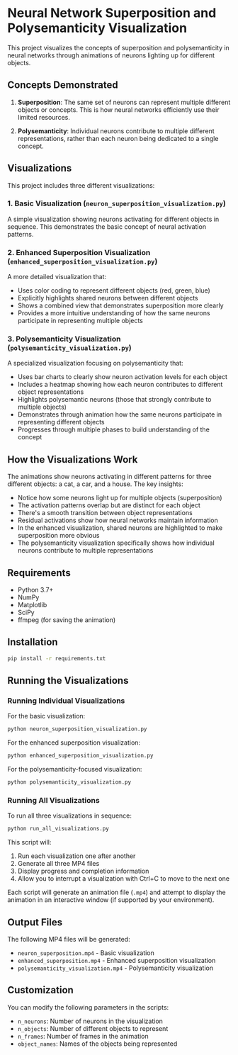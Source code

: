 # Neural Network Superposition and Polysemanticity Visualization

This project visualizes the concepts of superposition and polysemanticity in neural networks through animations of neurons lighting up for different objects.

## Concepts Demonstrated

1. **Superposition**: The same set of neurons can represent multiple different objects or concepts. This is how neural networks efficiently use their limited resources.

2. **Polysemanticity**: Individual neurons contribute to multiple different representations, rather than each neuron being dedicated to a single concept.

## Visualizations

This project includes three different visualizations:

### 1. Basic Visualization (`neuron_superposition_visualization.py`)

A simple visualization showing neurons activating for different objects in sequence. This demonstrates the basic concept of neural activation patterns.

### 2. Enhanced Superposition Visualization (`enhanced_superposition_visualization.py`)

A more detailed visualization that:
- Uses color coding to represent different objects (red, green, blue)
- Explicitly highlights shared neurons between different objects
- Shows a combined view that demonstrates superposition more clearly
- Provides a more intuitive understanding of how the same neurons participate in representing multiple objects

### 3. Polysemanticity Visualization (`polysemanticity_visualization.py`)

A specialized visualization focusing on polysemanticity that:
- Uses bar charts to clearly show neuron activation levels for each object
- Includes a heatmap showing how each neuron contributes to different object representations
- Highlights polysemantic neurons (those that strongly contribute to multiple objects)
- Demonstrates through animation how the same neurons participate in representing different objects
- Progresses through multiple phases to build understanding of the concept

## How the Visualizations Work

The animations show neurons activating in different patterns for three different objects: a cat, a car, and a house. The key insights:

- Notice how some neurons light up for multiple objects (superposition)
- The activation patterns overlap but are distinct for each object
- There's a smooth transition between object representations
- Residual activations show how neural networks maintain information
- In the enhanced visualization, shared neurons are highlighted to make superposition more obvious
- The polysemanticity visualization specifically shows how individual neurons contribute to multiple representations

## Requirements

- Python 3.7+
- NumPy
- Matplotlib
- SciPy
- ffmpeg (for saving the animation)

## Installation

```bash
pip install -r requirements.txt
```

## Running the Visualizations

### Running Individual Visualizations

For the basic visualization:
```bash
python neuron_superposition_visualization.py
```

For the enhanced superposition visualization:
```bash
python enhanced_superposition_visualization.py
```

For the polysemanticity-focused visualization:
```bash
python polysemanticity_visualization.py
```

### Running All Visualizations

To run all three visualizations in sequence:
```bash
python run_all_visualizations.py
```

This script will:
1. Run each visualization one after another
2. Generate all three MP4 files
3. Display progress and completion information
4. Allow you to interrupt a visualization with Ctrl+C to move to the next one

Each script will generate an animation file (`.mp4`) and attempt to display the animation in an interactive window (if supported by your environment).

## Output Files

The following MP4 files will be generated:
- `neuron_superposition.mp4` - Basic visualization
- `enhanced_superposition.mp4` - Enhanced superposition visualization
- `polysemanticity_visualization.mp4` - Polysemanticity visualization

## Customization

You can modify the following parameters in the scripts:
- `n_neurons`: Number of neurons in the visualization
- `n_objects`: Number of different objects to represent
- `n_frames`: Number of frames in the animation
- `object_names`: Names of the objects being represented 